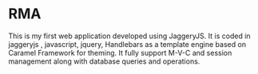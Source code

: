 # RMA
This is my first web application developed using JaggeryJS.
It is coded in jaggeryjs , javascript, jquery, Handlebars as a template engine based on Caramel Framework for theming.
It fully support M-V-C and session management along with database queries and operations.
